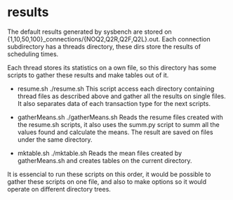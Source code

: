# results

The default results generated by sysbench are stored on
{1,10,50,100}_connections/{NOQ2,Q2R,Q2F,Q2L}.out. Each connection subdirectory 
has a threads directory, these dirs store the results of scheduling times.

Each thread stores its statistics on a own file, so this directory has some
scripts to gather these results and make tables out of it.

* resume.sh
	./resume.sh
	This script access each directory containing thread files as described above 
and gather all the results on single files. It also separates data of each 
transaction type for the next scripts.

* gatherMeans.sh
	./gatherMeans.sh
	Reads the resume files created with the resume.sh scripts, it also uses the
summ.py script to summ all the values found and calculate the means. The result 
are saved on files under the same directory.

* mktable.sh
	./mktable.sh
	Reads the mean files created by gatherMeans.sh and creates tables on the
current directory.

It is essencial to run these scripts on this order, it would be possible to 
gather these scripts on one file, and also to make options so it would operate 
on different directory trees. 
